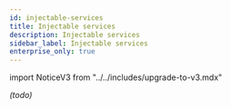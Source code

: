 ```yaml
---
id: injectable-services
title: Injectable services
description: Injectable services
sidebar_label: Injectable services
enterprise_only: true
---
```


import NoticeV3 from "../../includes/upgrade-to-v3.mdx"



_(todo)_
